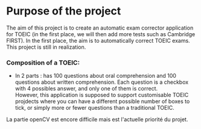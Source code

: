 # Purpose of the project
The aim of this project is to create an automatic exam corrector application for TOEIC (in the first place, we will then add more tests such as Cambridge FIRST).
In the first place, the aim is to automatically correct TOEIC exams.
This project is still in realization.

### Composition of a TOEIC:
- In 2 parts : has 100 questions about oral comprehension and 100 questions about written comprehension. Each question is a checkbox with 4 possibles answer, and only one of them is correct.  
However, this application is supposed to support customisable TOEIC projdects where you can have a different possible number of boxes to tick, or simply more or fewer questions than a traditional TOEIC.

La partie openCV est encore difficile mais est l'actuelle priorité du projet.